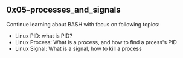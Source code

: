 ##  0x05-processes_and_signals

Continue learning about BASH with focus on following topics:
* Linux PID: what is PID?
* Linux Process: What is a process, and how to find a prcess's PID
* Linux Signal: What is a signal, how to kill a process
